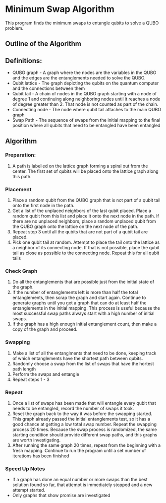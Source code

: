 # Minimum Swap Algorithm

This program finds the minimum swaps to entangle qubits to solve a QUBO problem.

## Outline of the Algorithm

## Definitions: 
* QUBO graph - A graph where the nodes are the variables in the QUBO and the edges are the entanglements needed to solve the QUBO.
* Qubit lattice - The graph depicting the qubits on the quantum computer and the connections between them
* Qubit tail - A chain of nodes in the QUBO graph starting with a node of degree 1 and continuing along neighboring nodes until it reaches a node of degree greater than 2. That node is not counted as part of the chain.
* Connecting node - The node where qubit tail attaches to the main QUBO graph
* Swap Path - The sequence of swaps from the initial mapping to the final position where all qubits that need to be entangled have been entangled

## Algorithm

### Preparation:
1. A path is labelled on the lattice graph forming a spiral out from the center. The first set of qubits will be placed onto the lattice graph along this path.

### Placement
1. Place a random qubit from the QUBO graph that is not part of a qubit tail onto the first node in the path.
2. Get a list of the unplaced neighbors of the last qubit placed. Place a random qubit from this list and place it onto the next node in the path. If there are no unplaced neighbors, place a random unplaced qubit from the QUBO graph onto the lattice on the next node of the path.
3. Repeat step 3 until all the qubits that are not part of a qubit tail are placed.
4. Pick one qubit tail at random. Attempt to place the tail onto the lattice as a neighbor of its connecting node. If that is not possible, place the qubit tail as close as possible to the connecting node. Repeat this for all qubit tails

### Check Graph
1. Do all the entanglements that are possible just from the initial state of the graph.
2. If the number of entanglements left is more than half the total entanglements, then scrap the graph and start again. Continue to generate graphs until you get a graph that can do at least half the entanglements in the initial mapping. This process is useful because the most successful swap paths always start with a high number of initial swaps.
3. If the graph has a high enough initial entanglement count, then make a copy of the graph and proceed.

### Swapping
1. Make a list of all the entanglments that need to be done, keeping track of which entanglements have the shortest path between qubits.
2. Randomly choose a swap from the list of swaps that have the hortest path length
3. Perform the swaps and entangle
4. Repeat steps 1 - 3

### Repeat
 1. Once a list of swaps has been made that will entangle every qubit that needs to be entangled, record the number of swaps it took.
 2. Reset the graph back to the way it was before the swapping started. This graph already passed the initial entanglements test, so it has a good chance at getting a low total swap number. Repeat the swapping process 20 times. Because the swap process is randomized, the same starting condition should provide different swap paths, and this graphs are worth investigating.
 3. After running the same graph 20 times, repeat from the beginning with a fresh mapping. Continue to run the program until a set number of iterations has been finished

### Speed Up Notes
* If a graph has done an equal number or more swaps than the best solution found so far, that attempt is immediately stopped and a new attempt started.
* Only graphs that show promise are investigated






